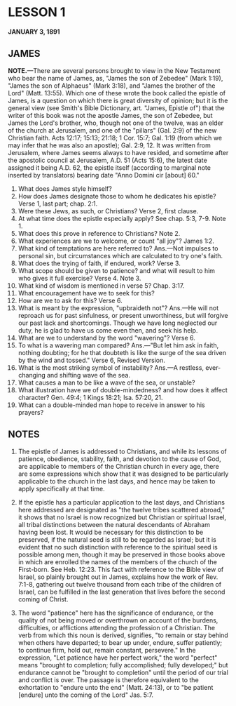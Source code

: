 # LESSON 1
**JANUARY 3, 1891**

## JAMES

**NOTE.**—There are several persons brought to view in the New Testament who bear the name of James, as, "James the son of Zebedee" (Mark 1:19), "James the son of Alphaeus" (Mark 3:18), and "James the brother of the Lord" (Matt. 13:55). Which one of these wrote the book called the epistle of James, is a question on which there is great diversity of opinion; but it is the general view (see Smith's Bible Dictionary, art. "James, Epistle of") that the writer of this book was not the apostle James, the son of Zebedee, but James the Lord's brother, who, though not one of the twelve, was an elder of the church at Jerusalem, and one of the "pillars" (Gal. 2:9) of the new Christian faith. Acts 12:17; 15:13; 21:18; 1 Cor. 15:7; Gal. 1:19 (from which we may infer that he was also an apostle); Gal. 2:9, 12. It was written from Jerusalem, where James seems always to have resided, and sometime after the apostolic council at Jerusalem, A.D. 51 (Acts 15:6), the latest date assigned it being A.D. 62, the epistle itself (according to marginal note inserted by translators) bearing date "Anno Domini cir [about] 60."

1. What does James style himself?
2. How does James designate those to whom he dedicates his epistle? Verse 1, last part; chap. 2:1.
3. Were these Jews, as such, or Christians? Verse 2, first clause.
4. At what time does the epistle especially apply? See chap. 5:3, 7-9. Note 1.
5. What does this prove in reference to Christians? Note 2.
6. What experiences are we to welcome, or count "all joy"? James 1:2.
7. What kind of temptations are here referred to? Ans.—Not impulses to personal sin, but circumstances which are calculated to try one's faith.
8. What does the trying of faith, if endured, work? Verse 3.
9. What scope should be given to patience? and what will result to him who gives it full exercise? Verse 4. Note 3.
10. What kind of wisdom is mentioned in verse 5? Chap. 3:17.
11. What encouragement have we to seek for this?
12. How are we to ask for this? Verse 6.
13. What is meant by the expression, "upbraideth not"? Ans.—He will not reproach us for past sinfulness, or present unworthiness, but will forgive our past lack and shortcomings. Though we have long neglected our duty, he is glad to have us come even then, and seek his help.
14. What are we to understand by the word "wavering"? Verse 6.
15. To what is a wavering man compared? Ans.—"But let him ask in faith, nothing doubting; for he that doubteth is like the surge of the sea driven by the wind and tossed." Verse 6, Revised Version.
16. What is the most striking symbol of instability? Ans.—A restless, ever-changing and shifting wave of the sea.
17. What causes a man to be like a wave of the sea, or unstable?
18. What illustration have we of double-mindedness? and how does it affect character? Gen. 49:4; 1 Kings 18:21; Isa. 57:20, 21.
19. What can a double-minded man hope to receive in answer to his prayers?

## NOTES

1. The epistle of James is addressed to Christians, and while its lessons of patience, obedience, stability, faith, and devotion to the cause of God, are applicable to members of the Christian church in every age, there are some expressions which show that it was designed to be particularly applicable to the church in the last days, and hence may be taken to apply specifically at that time.

2. If the epistle has a particular application to the last days, and Christians here addressed are designated as "the twelve tribes scattered abroad," it shows that no Israel is now recognized but Christian or spiritual Israel, all tribal distinctions between the natural descendants of Abraham having been lost. It would be necessary for this distinction to be preserved, if the natural seed is still to be regarded as Israel; but it is evident that no such distinction with reference to the spiritual seed is possible among men, though it may be preserved in those books above in which are enrolled the names of the members of the church of the First-born. See Heb. 12:23. This fact with reference to the Bible view of Israel, so plainly brought out in James, explains how the work of Rev. 7:1-8, gathering out twelve thousand from each tribe of the children of Israel, can be fulfilled in the last generation that lives before the second coming of Christ.

3. The word "patience" here has the significance of endurance, or the quality of not being moved or overthrown on account of the burdens, difficulties, or afflictions attending the profession of a Christian. The verb from which this noun is derived, signifies, "to remain or stay behind when others have departed; to bear up under, endure, suffer patiently; to continue firm, hold out, remain constant, persevere." In the expression, "Let patience have her perfect work," the word "perfect" means "brought to completion; fully accomplished; fully developed;" but endurance cannot be "brought to completion" until the period of our trial and conflict is over. The passage is therefore equivalent to the exhortation to "endure unto the end" (Matt. 24:13), or to "be patient [endure] unto the coming of the Lord" Jas. 5:7.